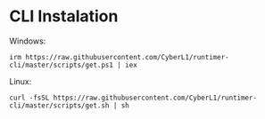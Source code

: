 # CLI Instalation
Windows:
```
irm https://raw.githubusercontent.com/CyberL1/runtimer-cli/master/scripts/get.ps1 | iex
```

Linux:
```
curl -fsSL https://raw.githubusercontent.com/CyberL1/runtimer-cli/master/scripts/get.sh | sh
```